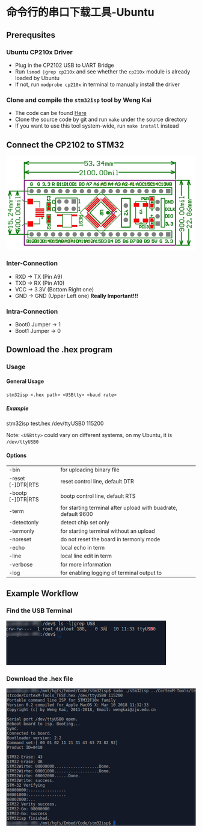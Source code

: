 # 命令行的串口下载工具-Ubuntu

## Prerequsites

### Ubuntu CP210x Driver
* Plug in the CP2102 USB to UART Bridge
* Run `lsmod |grep cp210x` and see whether the `cp210x` module is already loaded by Ubuntu
* If not, run `modprobe cp210x` in terminal to manually install the driver

### Clone and compile the `stm32isp` tool by Weng Kai
* The code can be found [Here](https://github.com/wengkai/stm32isp)
* Clone the source code by git and run `make` under the source directory
* If you want to use this tool system-wide, run `make install` instead

## Connect the CP2102 to STM32
![](img/STM32_Pin.png)

### Inter-Connection

* RXD -> TX (Pin A9)
* TXD -> RX (Pin A10)
* VCC -> 3.3V (Bottom Right one)
* GND -> GND (Upper Left one)    **Really Important!!!**

### Intra-Connection

* Boot0 Jumper -> 1
* Boot1 Jumper -> 0

## Download the .hex program

### Usage

#### General Usage

`stm32isp <.hex path> <USBtty> <baud rate>`
##### Example

stm32isp test.hex /dev/ttyUSB0 115200

Note: `<USBtty>` could vary on different systems, on my Ubuntu, it is `/dev/ttyUSB0`

#### Options

 <table>
   <tr>
     <td> -bin </td>
     <td> for uploading binary file </td>
   </tr>
   <tr>
     <td> -reset [-]DTR|RTS </td>
     <td> reset control line, default DTR </td>
   <tr>
     <td> -bootp [-]DTR|RTS </td>
     <td> bootp control line, default RTS </td>
   </tr>
   <tr>
     <td> -term <baud> </td>
     <td> for starting terminal after upload with buadrate, default 9600 </td>
   </tr>
   <tr>
     <td> -detectonly </td>
     <td> detect chip set only </td>
   </tr>
   <tr>
     <td> -termonly </td>
     <td> for starting terminal without an upload </td>
   </tr>
   <tr>
     <td> -noreset </td>
     <td> do not reset the board in termonly mode </td>
   </tr>
   <tr>
     <td> -echo </td>
     <td> local echo in term </td>
   </tr>
   <tr>
     <td> -line </td>
     <td> local line edit in term </td>
   </tr>
   <tr>
     <td> -verbose </td>
     <td> for more information </td>
   </tr>
   <tr>
     <td> -log <file name> </td>
     <td> for enabling logging of terminal output to <file name> </td>
   </tr>
 </table>

## Example Workflow

### Find the USB Terminal
![](img/02_ttyUSB0.png)

### Download the .hex file
![](img/04_download_exp.png)
